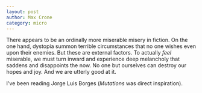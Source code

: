 ```yaml
---
layout: post
author: Max Crone
category: micro
---
```

There appears to be an ordinally more miserable misery in fiction. On the one hand, dystopia summon terrible circumstances that no one wishes even upon their enemies. But these are external factors. To actually *feel* miserable, we must turn inward and experience deep melancholy that saddens and disappoints the now. No one but ourselves can destroy our hopes and joy. And we are utterly good at it.

I've been reading Jorge Luis Borges (*Mutations* was direct inspiration).

